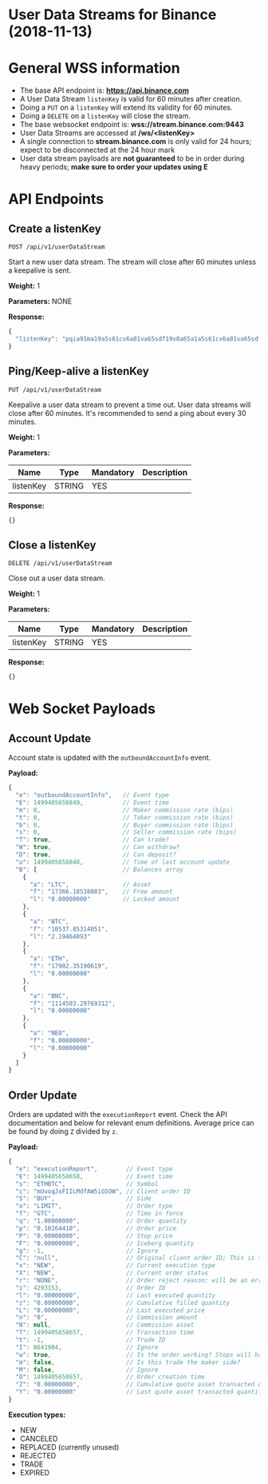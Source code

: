 # User Data Streams for Binance (2018-11-13)
# General WSS information
* The base API endpoint is: **https://api.binance.com**
* A User Data Stream `listenKey` is valid for 60 minutes after creation.
* Doing a `PUT` on a `listenKey` will extend its validity for 60 minutes.
* Doing a `DELETE` on a `listenKey` will close the stream.
* The base websocket endpoint is: **wss://stream.binance.com:9443**
* User Data Streams are accessed at **/ws/\<listenKey\>**
* A single connection to **stream.binance.com** is only valid for 24 hours; expect to be disconnected at the 24 hour mark
* User data stream payloads are **not guaranteed** to be in order during heavy periods; **make sure to order your updates using E**

# API Endpoints
## Create a listenKey
```
POST /api/v1/userDataStream
```
Start a new user data stream. The stream will close after 60 minutes unless a keepalive is sent.

**Weight:**
1

**Parameters:**
NONE

**Response:**
```javascript
{
  "listenKey": "pqia91ma19a5s61cv6a81va65sdf19v8a65a1a5s61cv6a81va65sdf19v8a65a1"
}
```

## Ping/Keep-alive a listenKey
```
PUT /api/v1/userDataStream
```
Keepalive a user data stream to prevent a time out. User data streams will close after 60 minutes. It's recommended to send a ping about every 30 minutes.

**Weight:**
1

**Parameters:**

Name | Type | Mandatory | Description
------------ | ------------ | ------------ | ------------
listenKey | STRING | YES

**Response:**
```javascript
{}
```

## Close a listenKey
```
DELETE /api/v1/userDataStream
```
Close out a user data stream.

**Weight:**
1

**Parameters:**

Name | Type | Mandatory | Description
------------ | ------------ | ------------ | ------------
listenKey | STRING | YES

**Response:**
```javascript
{}
```

# Web Socket Payloads
## Account Update
Account state is updated with the `outboundAccountInfo` event.

**Payload:**
```javascript
{
  "e": "outboundAccountInfo",   // Event type
  "E": 1499405658849,           // Event time
  "m": 0,                       // Maker commission rate (bips)
  "t": 0,                       // Taker commission rate (bips)
  "b": 0,                       // Buyer commission rate (bips)
  "s": 0,                       // Seller commission rate (bips)
  "T": true,                    // Can trade?
  "W": true,                    // Can withdraw?
  "D": true,                    // Can deposit?
  "u": 1499405658848,           // Time of last account update
  "B": [                        // Balances array
    {
      "a": "LTC",               // Asset
      "f": "17366.18538083",    // Free amount
      "l": "0.00000000"         // Locked amount
    },
    {
      "a": "BTC",
      "f": "10537.85314051",
      "l": "2.19464093"
    },
    {
      "a": "ETH",
      "f": "17902.35190619",
      "l": "0.00000000"
    },
    {
      "a": "BNC",
      "f": "1114503.29769312",
      "l": "0.00000000"
    },
    {
      "a": "NEO",
      "f": "0.00000000",
      "l": "0.00000000"
    }
  ]
}
```

## Order Update
Orders are updated with the `executionReport` event. Check the API documentation and below for relevant enum definitions.
Average price can be found by doing `Z` divided by `z`.

**Payload:**
```javascript
{
  "e": "executionReport",        // Event type
  "E": 1499405658658,            // Event time
  "s": "ETHBTC",                 // Symbol
  "c": "mUvoqJxFIILMdfAW5iGSOW", // Client order ID
  "S": "BUY",                    // Side
  "o": "LIMIT",                  // Order type
  "f": "GTC",                    // Time in force
  "q": "1.00000000",             // Order quantity
  "p": "0.10264410",             // Order price
  "P": "0.00000000",             // Stop price
  "F": "0.00000000",             // Iceberg quantity
  "g": -1,                       // Ignore
  "C": "null",                   // Original client order ID; This is the ID of the order being canceled
  "x": "NEW",                    // Current execution type
  "X": "NEW",                    // Current order status
  "r": "NONE",                   // Order reject reason; will be an error code.
  "i": 4293153,                  // Order ID
  "l": "0.00000000",             // Last executed quantity
  "z": "0.00000000",             // Cumulative filled quantity
  "L": "0.00000000",             // Last executed price
  "n": "0",                      // Commission amount
  "N": null,                     // Commission asset
  "T": 1499405658657,            // Transaction time
  "t": -1,                       // Trade ID
  "I": 8641984,                  // Ignore
  "w": true,                     // Is the order working? Stops will have
  "m": false,                    // Is this trade the maker side?
  "M": false,                    // Ignore
  "O": 1499405658657,            // Order creation time
  "Z": "0.00000000",             // Cumulative quote asset transacted quantity
  "Y": "0.00000000"              // Last quote asset transacted quantity (i.e. lastPrice * lastQty)
}
```

**Execution types:**

* NEW
* CANCELED
* REPLACED (currently unused)
* REJECTED
* TRADE
* EXPIRED

